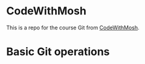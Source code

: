 # CodeWithMosh
This is a repo for the course Git from [CodeWithMosh]([https://www.google.com](https://codewithmosh.com/courses/enrolled/1120640)).
# Basic Git operations
